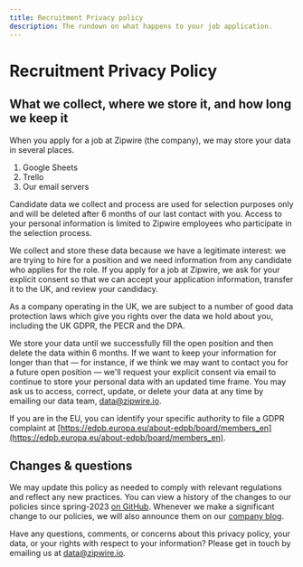 ```yaml
---
title: Recruitment Privacy policy
description: The rundown on what happens to your job application.
---
```


# Recruitment Privacy Policy

## What we collect, where we store it, and how long we keep it

When you apply for a job at Zipwire (the company), we may store your data in several places.

1. Google Sheets
1. Trello
1. Our email servers

Candidate data we collect and process are used for selection purposes only and will be deleted after 6 months of our last contact with you. Access to your personal information is limited to Zipwire employees who participate in the selection process.

We collect and store these data because we have a legitimate interest: we are trying to hire for a position and we need information from any candidate who applies for the role. If you apply for a job at Zipwire, we ask for your explicit consent so that we can accept your application information, transfer it to the UK, and review your candidacy.

As a company operating in the UK, we are subject to a number of good data protection laws which give you rights over the data we hold about you, including the UK GDPR, the PECR and the DPA.

We store your data until we successfully fill the open position and then delete the data within 6 months. If we want to keep your information for longer than that — for instance, if we think we may want to contact you for a future open position — we'll request your explicit consent via email to continue to store your personal data with an updated time frame. You may ask us to access, correct, update, or delete your data at any time by emailing our data team, [data@zipwire.io](mailto:data@zipwire.io).

If you are in the EU, you can identify your specific authority to file a GDPR complaint at [https://edpb.europa.eu/about-edpb/board/members_en](https://edpb.europa.eu/about-edpb/board/members_en).

## Changes & questions

We may update this policy as needed to comply with relevant regulations and reflect any new practices. You can view a history of the changes to our policies since spring-2023 [on GitHub](https://github.com/zipwireapp/zipwireapp/commit/master). Whenever we make a significant change to our policies, we will also announce them on our [company blog](https://zipwire.io/blog/).

Have any questions, comments, or concerns about this privacy policy, your data, or your rights with respect to your information? Please get in touch by emailing us at [data@zipwire.io](mailto:data@zipwire.io).
